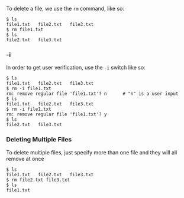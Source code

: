 To delete a file, we use the `rm` command, like so:

```
$ ls 
file1.txt	file2.txt	file3.txt
$ rm file1.txt
$ ls
file2.txt	file3.txt
```

### -i
In order to get user verification, use the `-i` switch like so:

```
$ ls
file1.txt	file2.txt	file3.txt
$ rm -i file1.txt
rm: remove regular file 'file1.txt'? n		# "n" is a user input
$ ls
file1.txt	file2.txt	file3.txt
$ rm -i file1.txt
rm: remove regular file 'file1.txt'? y
$ ls
file2.txt	file3.txt
```

### Deleting Multiple Files
To delete multiple files, just specify more than one file and they will all remove at once
```
$ ls
file1.txt	file2.txt	file3.txt
$ rm file2.txt file3.txt
$ ls
file1.txt
```
